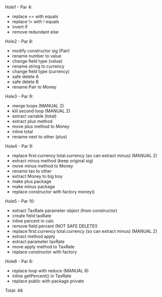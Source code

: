  Hole1 - Par 4:
  - replace == with equals
  - replace != with ! equals
  - invert if
  - remove redundant else
   
 Hole2 - Par 8:
  - modify constructor sig (Pair)
  - rename number to value
  - change field type (value)
  - rename string to currency
  - change field type (currency)
  - safe delete A
  - safe delete B
  - rename Pair to Money
 
 Hole3 - Par 9:
 - merge loops (MANUAL 2)
 - kill second loop (MANUAL 2)
 - extract variable (total)
 - extract plus method
 - move plus method to Money
 - inline total
 - rename next to other (plus)

 Hole4 - Par 9:
 - replace first.currency total.currency (so can extract minus) (MANUAL 2)
 - extract minus method (keep original sig)
 - move minus method to Money
 - rename tax to other
 - extract Money to big boy
 - make plus package
 - make minus package
 - replace constructor with factory money()

 Hole5 - Par 10:
 - extract TaxRate parameter object (from constructor)
 - create field taxRate
 - inline percent in calc
 - remove field percent (NOT SAFE DELETE!)
 - replace first.currency total.currency (so can extract minus) (MANUAL 2)
 - extract method apply
 - extract parameter taxRate
 - move apply method to TaxRate
 - replace constructor with factory

 Hole6 - Par 8:
 - replace loop with reduce (MANUAL 6)
 - inline getPercent() in TaxRate
 - replace public with package private

Total: 48
